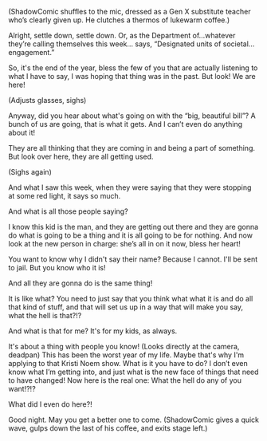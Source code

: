 (ShadowComic shuffles to the mic, dressed as a Gen X substitute teacher who’s clearly given up. He clutches a thermos of lukewarm coffee.)

Alright, settle down, settle down. Or, as the Department of…whatever they’re calling themselves this week… says, “Designated units of societal…engagement.”

So, it's the end of the year, bless the few of you that are actually listening to what I have to say, I was hoping that thing was in the past. But look! We are here!

(Adjusts glasses, sighs)

Anyway, did you hear about what's going on with the “big, beautiful bill”? A bunch of us are going, that is what it gets. And I can’t even do anything about it!

They are all thinking that they are coming in and being a part of something. But look over here, they are all getting used.

(Sighs again)

And what I saw this week, when they were saying that they were stopping at some red light, it says so much.

And what is all those people saying?

I know this kid is the man, and they are getting out there and they are gonna do what is going to be a thing and it is all going to be for nothing. And now look at the new person in charge: she’s all in on it now, bless her heart!

You want to know why I didn't say their name? Because I cannot. I'll be sent to jail. But you know who it is!

And all they are gonna do is the same thing!

It is like what? You need to just say that you think what what it is and do all that kind of stuff, and that will set us up in a way that will make you say, what the hell is that?!?

And what is that for me? It's for my kids, as always.

It's about a thing with people you know!
(Looks directly at the camera, deadpan)
This has been the worst year of my life. Maybe that's why I'm applying to that Kristi Noem show. What is it you have to do? I don’t even know what I’m getting into, and just what is the new face of things that need to have changed!
Now here is the real one: What the hell do any of you want!?!?

What did I even do here?!

Good night. May you get a better one to come.
(ShadowComic gives a quick wave, gulps down the last of his coffee, and exits stage left.)